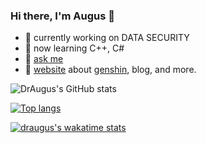 ### Hi there, I'm Augus 👋

- 🔭 currently working on DATA SECURITY
- 🌱 now learning C++, C#
- 💬 [ask me](https://github.com/DrAugus/DrAugus/issues)
- 🔗 [website](https://augusmeow.cn/) about [genshin](https://augusmeow.cn/list/genshin), blog, and more.

![DrAugus's GitHub stats](https://github-readme-stats.vercel.app/api?username=draugus&show_icons=true)

[![Top langs](https://github-readme-stats.vercel.app/api/top-langs/?username=DrAugus&langs_count=8&layout=compact)](https://github.com/draugus)

[![draugus's wakatime stats](https://github-readme-stats.vercel.app/api/wakatime?username=DrAugus)](https://github.com/anuraghazra/github-readme-stats)
